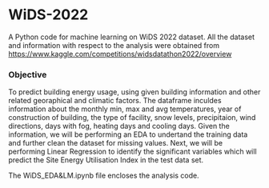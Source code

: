 # WiDS-2022
A Python code for machine learning on WiDS 2022 dataset.
All the dataset and information with respect to the analysis were obtained from https://www.kaggle.com/competitions/widsdatathon2022/overview
### Objective
To predict building energy usage, using given building information and other related georaphical and climatic factors. The dataframe inculdes information about the monthly min, max and avg temperatures, year of construction of building, the type of facility, snow levels, precipitaion, wind directions, days with fog, heating days and cooling days. Given the information, we will be performing an EDA to undertand the training data and further clean the dataset for missing values. Next, we will be performing Linear Regression to identify the significant variables which will predict the Site Energy Utilisation Index in the test data set.

The WiDS_EDA&LM.ipynb file encloses the analysis code.
